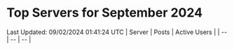 # Top Servers for September 2024
Last Updated: 09/02/2024 01:41:24 UTC
| Server | Posts | Active Users |
| -- | -- | -- |
